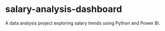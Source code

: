 # salary-analysis-dashboard
A data analysis project exploring salary trends using Python and Power BI.
